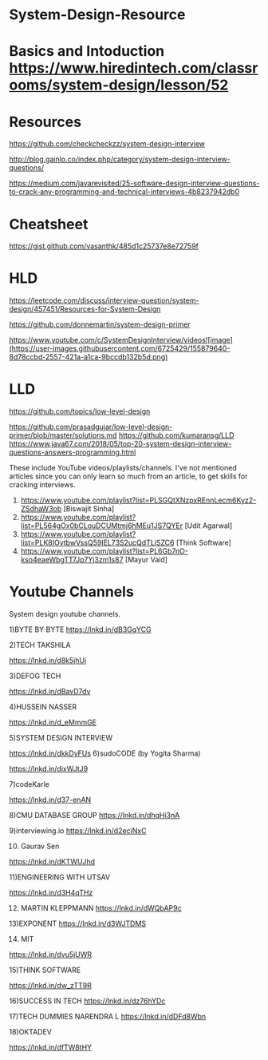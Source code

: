 # System-Design-Resource

# Basics and Intoduction https://www.hiredintech.com/classrooms/system-design/lesson/52

# Resources
https://github.com/checkcheckzz/system-design-interview

http://blog.gainlo.co/index.php/category/system-design-interview-questions/

https://medium.com/javarevisited/25-software-design-interview-questions-to-crack-any-programming-and-technical-interviews-4b8237942db0

# Cheatsheet
https://gist.github.com/vasanthk/485d1c25737e8e72759f

# HLD
https://leetcode.com/discuss/interview-question/system-design/457451/Resources-for-System-Design
 
https://github.com/donnemartin/system-design-primer

 https://www.youtube.com/c/SystemDesignInterview/videos![image](https://user-images.githubusercontent.com/6725429/155879640-8d78ccbd-2557-421a-a1ca-9bccdb132b5d.png)


# LLD 
https://github.com/topics/low-level-design

https://github.com/prasadgujar/low-level-design-primer/blob/master/solutions.md
https://github.com/kumaransg/LLD
https://www.java67.com/2018/05/top-20-system-design-interview-questions-answers-programming.html

These include YouTube videos/playlists/channels. I've not mentioned articles since you can only learn so much from an article, to get skills for cracking interviews.
1) https://www.youtube.com/playlist?list=PLSGQtXNzpxREnnLecm6Kyz2-ZSdhaW3ob [Biswajit Sinha]
2) https://www.youtube.com/playlist?list=PL564gOx0bCLouDCUMtmj6hMEu1JS7QYEr [Udit Agarwal]
3) https://www.youtube.com/playlist?list=PLK8IOvtbwVssQ59IEL73S2ucQdTLiSZC6 [Think Software]
4) https://www.youtube.com/playlist?list=PL6Gb7nO-kso4eaeWbgTT7Jp7Yj3zm1s87 [Mayur Vaid]


# Youtube Channels
System design youtube channels.

1)BYTE BY BYTE https://lnkd.in/dB3GqYCG

2)TECH TAKSHILA

https://lnkd.in/d8k5jhUj

3)DEFOG TECH

https://lnkd.in/dBavD7dv

4)HUSSEIN NASSER

https://lnkd.in/d_eMmmGE

5)SYSTEM DESIGN INTERVIEW

https://lnkd.in/dkkDyFUs 6)sudoCODE (by Yogita Sharma)

https://lnkd.in/djxWJtJ9

7)codeKarle

https://lnkd.in/d37-enAN

8)CMU DATABASE GROUP https://lnkd.in/dhqHi3nA

9)interviewing.io https://lnkd.in/d2eciNxC

10) Gaurav Sen

https://lnkd.in/dKTWUJhd

11)ENGINEERING WITH UTSAV

https://lnkd.in/d3H4qTHz

12) MARTIN KLEPPMANN https://lnkd.in/dWQbAP9c

13)EXPONENT https://lnkd.in/d3WJTDMS

14) MIT

https://lnkd.in/dvu5jUWR

15)THINK SOFTWARE

https://lnkd.in/dw_zTT9R

16)SUCCESS IN TECH https://lnkd.in/dz76hYDc

17)TECH DUMMIES NARENDRA L https://lnkd.in/dDFd8Wbn

18)OKTADEV

https://lnkd.in/dfTW8tHY
